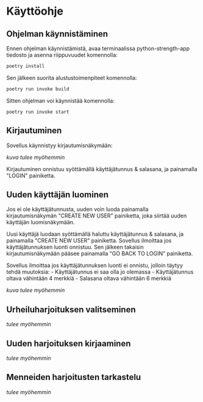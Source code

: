 # Käyttöohje

## Ohjelman käynnistäminen

Ennen ohjelman käynnistämistä, avaa terminaalissa python-strength-app tiedosto ja asenna riippuvuudet komennolla:

```bash
poetry install
```

Sen jälkeen suorita alustustoimenpiteet komennolla:

```bash
poetry run invoke build
```

Sitten ohjelman voi käynnistää komennolla:

```
poetry run invoke start
```

## Kirjautuminen

Sovellus käynnistyy kirjautumisnäkymään:

_kuva tulee myöhemmin_

Kirjautuminen onnistuu syöttämällä käyttäjätunnus & salasana, ja painamalla "LOGIN" painiketta.

## Uuden käyttäjän luominen

Jos ei ole käyttäjätunnusta, uuden voin luoda painamalla kirjautumisnäkymän "CREATE NEW USER" painiketta, joka siirtää uuden käyttäjän luomisnäkymään.

Uusi käyttäjä luodaan syöttämällä haluttu käyttäjätunnus & salasana, ja painamalla "CREATE NEW USER" painiketta. Sovellus ilmoittaa jos käyttäjätunnuksen luonti onnistuu.
Sen jälkeen takaisin kirjautumisnäkymään pääsee painamalla "GO BACK TO LOGIN" painiketta.

Sovellus ilmoittaa jos käyttäjätunnuksen luonti ei onnistu, jolloin täytyy tehdä muutoksia:
	- Käyttäjätunnus ei saa olla jo olemassa
	- Käyttäjätunnus oltava vähintään 4 merkkiä
	- Salasana oltava vähintään 6 merkkiä

_kuva tulee myöhemmin_

## Urheiluharjoituksen valitseminen

_tulee myöhemmin_

## Uuden harjoituksen kirjaaminen

_tulee myöhemmin_

## Menneiden harjoitusten tarkastelu

_tulee myöhemmin_








